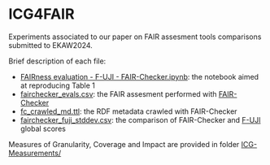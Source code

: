 # ICG4FAIR

Experiments associated to our paper on FAIR assesment tools comparisons submitted to EKAW2024. 

Brief description of each file: 
- [FAIRness evaluation - F-UJI - FAIR-Checker.ipynb](FAIRness%20evaluation%20-%20F-UJI%20-%20FAIR-Checker.ipynb): the notebook aimed at reproducing Table 1
- [fairchecker_evals.csv](fairchecker_evals.csv): the FAIR assesment performed with [FAIR-Checker](https://fair-checker.france-bioinformatique.fr)
- [fc_crawled_md.ttl](fc_crawled_md.ttl): the RDF metadata crawled with FAIR-Checker
- [fairchecker_fuji_stddev.csv](fairchecker_fuji_stddev.csv): the comparison of FAIR-Checker and [F-UJI](https://www.f-uji.net) global scores


Measures of Granularity, Coverage and Impact are provided in folder [ICG-Measurements/](ICG-Measurements/)
